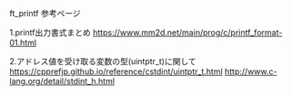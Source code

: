 ft_printf
参考ページ

1.printf出力書式まとめ
https://www.mm2d.net/main/prog/c/printf_format-01.html

2.アドレス値を受け取る変数の型(uintptr_t)に関して
https://cpprefjp.github.io/reference/cstdint/uintptr_t.html
http://www.c-lang.org/detail/stdint_h.html

